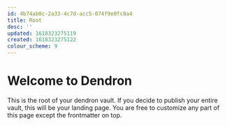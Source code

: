 ```yaml
---
id: 4b74ab0c-2a33-4c7d-acc5-074f9e0fc8a4
title: Root
desc: ''
updated: 1618323275119
created: 1618323275122
colour_scheme: 9
---
```

# Welcome to Dendron

This is the root of your dendron vault. If you decide to publish your entire vault, this will be your landing page. You are free to customize any part of this page except the frontmatter on top. 
